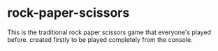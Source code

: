 # rock-paper-scissors
This is the traditional rock paper scissors game that everyone's played before. created firstly to be played completely from the console. 
